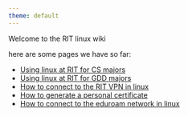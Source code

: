 ```yaml
---
theme: default
---
```


Welcome to the RIT linux wiki

here are some pages we have so far:

- [Using linux at RIT for CS majors](./CS)
- [Using linux at RIT for GDD majors](./GDD)
- [How to connect to the RIT VPN in linux](./RIT-VPN)
- [How to generate a personal certificate](./certificates)
- [How to connect to the eduroam network in linux](./eduroam)
